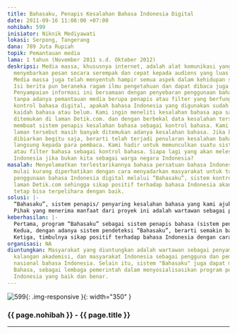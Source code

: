 ```yaml
---
title: Bahasaku, Penapis Kesalahan Bahasa Indonesia Digital
date: 2011-09-16 11:08:00 +07:00
nohibah: 599
inisiator: Niknik Mediyawati
lokasi: Serpong, Tangerang
dana: 789 Juta Rupiah
topik: Pemantauan media
lama: 1 tahun (November 2011 s.d. Oktober 2012)
deskripsi: Media massa, khususnya internet, adalah alat komunikasi yang berfungsi
  menyebarkan pesan secara serempak dan cepat kepada audiens yang luas dan heterogen.
  Media massa juga telah menyentuh hampir semua aspek dalam kehidupan sehari-hari.
  Isi berita pun beraneka ragam ilmu pengetahuan dan dapat dibaca juga siapa pun.
  Penyampaian informasi ini bersamaan dengan penyebaran penggunaan bahasa Indonesia
  tanpa adanya pemantauan media berupa penapis atau filter yang berfungsi sebagai
  kontrol bahasa digital, apakah bahasa Indonesia yang digunakan sudah benar sesuai
  kaidah bahasa atau belum. Kami ingin meneliti kesalahan bahasa apa saja yang banyak
  ditemukan di laman Detik.com. dan dengan berbekal data kesalahan tersebut kami ingin
  membuat sistem penapis kesalahan bahasa sebagai kontrol bahasa. Kami menilai pada
  laman tersebut masih banyak ditemukan adanya kesalahan bahasa. Jika kesalahan tersebut
  dibiarkan begitu saja, berarti telah terjadi penularan kesalahan bahasa secara tidak
  langsung kepada para pembaca. Kami hadir untuk memunculkan suatu sistem penapis
  atau filter bahasa sebagai kontrol bahasa. Siapa lagi yang akan melestarikan bahasa
  Indonesia jika bukan kita sebagai warga negara Indonesia?
masalah: Menyelamatkan terlestarikannya bahasa persatuan bahasa Indonesia yang kini
  mulai kurang diperhatikan dengan cara menyadarkan masyarakat untuk turut memantau
  penggunaan bahasa Indonesia digital melalui “Bahasaku”, sistem kontrol bahasa pada
  laman Detik.com sehingga sikap positif terhadap bahasa Indonesia akan muncul dan
  tetap bisa terpelihara dengan baik.
solusi: |-
  “Bahasaku”, sistem penapis/ penyaring kesalahan bahasa yang kami ajukan akan mengambil teks dari konten berita dengan metode RSS pada situs masing-masing. Kemudian, sistem “Bahasaku” akan mengolah kata-kata yang ada dalam konten berita tersebut dan hasil akhirnya akan muncul keterangan jumlah kata yang tidak sesuai dengan EYD (Ejaan yang Disempurnakan). Melalui penelian ini pun, hasil olahan data dapat menetukan peringkat web dalam menggunakan bahasa Indonesia yang baik dan benar.
  Pihak yang menerima manfaat dari proyek ini adalah wartawan sebagai penyampai informasi, kalangan akademisi, dan masyarakat Indonesia sebagai pengguna dan pemilik bahasa nasional bahasa Indonesia. Selain itu, sistem “Bahasaku” juga dapat membantu Pusat Bahasa, sebagai lembaga pemerintah dalam menyosialisasikan program penggunaan bahasa Indonesia yang baik dan benar.
keberhasilan: |-
  Pertama, program “Bahasaku” sebagai sistem penapis bahasa (sistem pendeteksi kesalahan bahasa) berfungsi dengan baik dan diminati pembaca dan penulis. Semakin banyak pengguna berarti semakin banyak manfaat sistem tersebut.
  Kedua, dengan adanya sistem pendeteksi “Bahasaku”, berarti semakin banyak masyarakat mengetahui kesalahan bahasa dan masyarakat baik pembaca maupun penulis laman semakin sadar akan pentingnya penggunaan bahasa Indonesia yang baik dan benar, semakin peka terhadap kesalahan bahasa Indonesia digital, dan semakin berusaha untuk menggunakan bahasa Indonesia yang baik dan benar.
  Ketiga, timbulnya sikap positif terhadap bahasa Indonesia dengan cara membiasakan menulis berita dengan bahasa Indonesia yang baik dan benar.
organisasi: NA
diuntungkan: Masyarakat yang diuntungkan adalah wartawan sebagai penyampai informasi,
  kalangan akademisi, dan masyarakat Indonesia sebagai pengguna dan pemilik bahasa
  nasional bahasa Indonesia. Selain itu, sistem "Bahasaku" juga dapat membantu Pusat
  Bahasa, sebagai lembaga pemerintah dalam menyosialisasikan program penggunaan bahasa
  Indonesia yang baik dan benar.
---
```


![599](/static/img/hibahcmb/599.png){: .img-responsive }{: width="350" }

### {{ page.nohibah }} - {{ page.title }}

---
